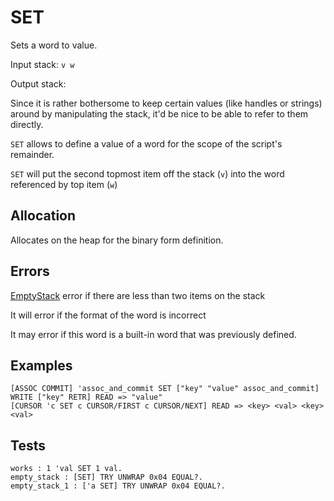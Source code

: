 # SET

Sets a word to value.

Input stack: `v w`

Output stack:

Since it is rather bothersome to keep certain values (like handles
or strings) around by manipulating the stack, it'd be nice to be able
to refer to them directly.

`SET` allows to define a value of a word for the scope of the script's
remainder. 

`SET` will put the second topmost item off the stack (`v`) into the
word referenced by top item (`w`)

## Allocation

Allocates on the heap for the binary form definition.

## Errors

[EmptyStack](./ERRORS/EmptyStack.md) error if there are less than two items on the stack

It will error if the format of the word is incorrect

It may error if this word is a built-in word that was previously
defined.

## Examples

```
[ASSOC COMMIT] 'assoc_and_commit SET ["key" "value" assoc_and_commit] WRITE ["key" RETR] READ => "value"
[CURSOR 'c SET c CURSOR/FIRST c CURSOR/NEXT] READ => <key> <val> <key> <val>
```

## Tests

```test
works : 1 'val SET 1 val.
empty_stack : [SET] TRY UNWRAP 0x04 EQUAL?.
empty_stack_1 : ['a SET] TRY UNWRAP 0x04 EQUAL?.
```